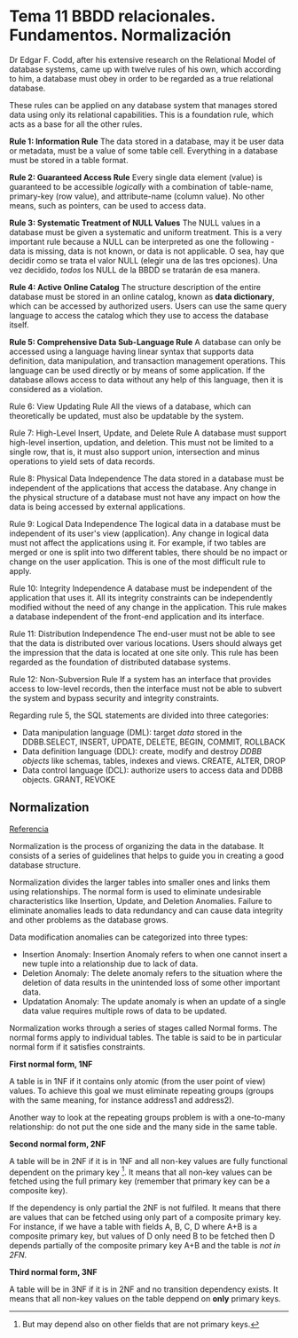 # Tema 11 BBDD relacionales. Fundamentos. Normalización

Dr Edgar F. Codd, after his extensive research on the Relational Model of database systems, came up with twelve rules of his own, which 
according to him, a database must obey in order to be regarded as a true relational database.

These rules can be applied on any database system that manages stored data using only its relational capabilities. This is a foundation 
rule, which acts as a base for all the other rules.

**Rule 1: Information Rule**
The data stored in a database, may it be user data or metadata, must be a value of some table cell. Everything in a database must be 
stored in a table format.

**Rule 2: Guaranteed Access Rule**
Every single data element (value) is guaranteed to be accessible *logically* with a combination of table-name, primary-key (row value), 
and attribute-name (column value). No other means, such as pointers, can be used to access data.

**Rule 3: Systematic Treatment of NULL Values**
The NULL values in a database must be given a systematic and uniform treatment. This is a very important rule because a NULL can be 
interpreted as one the following - data is missing, data is not known, or data is not applicable. O sea, hay que decidir como se trata
el valor NULL (elegir una de las tres opciones). Una vez decidido, *todos* los NULL de la BBDD se tratarán de esa manera.

**Rule 4: Active Online Catalog**
The structure description of the entire database must be stored in an online catalog, known as **data dictionary**, which can be 
accessed by authorized users. Users can use the same query language to access the catalog which they use to access the database itself.

**Rule 5: Comprehensive Data Sub-Language Rule**
A database can only be accessed using a language having linear syntax that supports data definition, data manipulation, and transaction
management operations. This language can be used directly or by means of some application. If the database allows access to data 
without any help of this language, then it is considered as a violation.

Rule 6: View Updating Rule
All the views of a database, which can theoretically be updated, must also be updatable by the system.

Rule 7: High-Level Insert, Update, and Delete Rule
A database must support high-level insertion, updation, and deletion. This must not be limited to a single row, that is, it must also 
support union, intersection and minus operations to yield sets of data records.

Rule 8: Physical Data Independence
The data stored in a database must be independent of the applications that access the database. Any change in the physical structure of 
a database must not have any impact on how the data is being accessed by external applications.

Rule 9: Logical Data Independence
The logical data in a database must be independent of its user's view (application). Any change in logical data must not affect the 
applications using it. For example, if two tables are merged or one is split into two different tables, there should be no impact or 
change on the user application. This is one of the most difficult rule to apply.

Rule 10: Integrity Independence
A database must be independent of the application that uses it. All its integrity constraints can be independently modified without the 
need of any change in the application. This rule makes a database independent of the front-end application and its interface.

Rule 11: Distribution Independence
The end-user must not be able to see that the data is distributed over various locations. Users should always get the impression that 
the data is located at one site only. This rule has been regarded as the foundation of distributed database systems.

Rule 12: Non-Subversion Rule
If a system has an interface that provides access to low-level records, then the interface must not be able to subvert the system and 
bypass security and integrity constraints.

Regarding rule 5, the SQL statements are divided into three categories:

- Data manipulation language (DML): target *data* stored in the DDBB.SELECT, INSERT, UPDATE, DELETE, BEGIN, COMMIT, ROLLBACK
- Data definition language (DDL): create, modify and destroy *DDBB objects* like schemas, tables, indexes and views. CREATE, ALTER, DROP
- Data control language (DCL): authorize users to access data and DDBB objects. GRANT, REVOKE
## Normalization

[Referencia](https://www.studytonight.com/dbms/database-normalization.php)

Normalization is the process of organizing the data in the database. It consists of a series of guidelines that helps to guide you in 
creating a good database structure.

Normalization divides the larger tables into smaller ones and links them using relationships. The normal form is used to eliminate 
undesirable characteristics like Insertion, Update, and Deletion Anomalies. Failure to eliminate anomalies leads to data redundancy 
and can cause data integrity and other problems as the database grows.

Data modification anomalies can be categorized into three types:

- Insertion Anomaly: Insertion Anomaly refers to when one cannot insert a new tuple into a relationship due to lack of data.
- Deletion Anomaly: The delete anomaly refers to the situation where the deletion of data results in the unintended loss of some other 
  important data.
- Updatation Anomaly: The update anomaly is when an update of a single data value requires multiple rows of data to be updated.

Normalization works through a series of stages called Normal forms. The normal forms apply to individual tables. The table is 
said to be in particular normal form if it satisfies constraints.

**First normal form, 1NF**

A table is in 1NF if it contains only atomic (from the user point of view) values. To achieve this goal we must eliminate repeating 
groups (groups with the same meaning, for instance address1 and address2).

Another way to look at the repeating groups problem is with a one-to-many relationship: do not put the one side and the many side in 
the same table.

**Second normal form, 2NF**

A table will be in 2NF if it is in 1NF and all non-key values are fully functional dependent on the primary key [^1]. It means that
all non-key values can be fetched using the full primary key (remember that primary key can be a composite key). 

If the dependency is only partial the 2NF is not fulfiled. It means that there are values that can be fetched using only part of a 
composite primary key. For instance, if we have a table with fields A, B, C, D where A+B is a composite primary key, but values of D
only need B to be fetched then D depends partially of the composite primary key A+B and the table is *not in 2FN*.

**Third normal form, 3NF**

A table will be in 3NF if it is in 2NF and no transition dependency exists. It means that all non-key values on the table deppend on 
**only** primary keys.


[^1]: But may depend also on other fields that are not primary keys.
